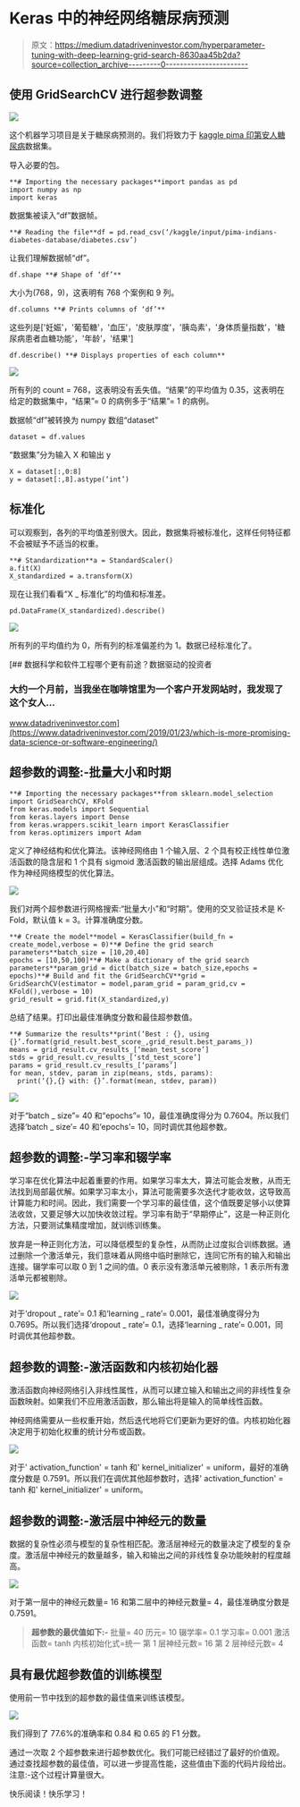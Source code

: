# Keras 中的神经网络糖尿病预测

> 原文：<https://medium.datadriveninvestor.com/hyperparameter-tuning-with-deep-learning-grid-search-8630aa45b2da?source=collection_archive---------0----------------------->

## 使用 GridSearchCV 进行超参数调整

![](img/236e1ddcd56a765f39af98fc46e05bcd.png)

这个机器学习项目是关于糖尿病预测的。我们将致力于 [kaggle pima 印第安人糖尿病](https://www.kaggle.com/uciml/pima-indians-diabetes-database)数据集。

导入必要的包。

```
**# Importing the necessary packages**import pandas as pd
import numpy as np
import keras
```

数据集被读入“df”数据帧。

```
**# Reading the file**df = pd.read_csv(‘/kaggle/input/pima-indians-diabetes-database/diabetes.csv’)
```

让我们理解数据帧“df”。

```
df.shape **# Shape of ‘df’**
```

大小为(768，9)，这表明有 768 个案例和 9 列。

```
df.columns **# Prints columns of ‘df’**
```

这些列是['妊娠'，'葡萄糖'，'血压'，'皮肤厚度'，'胰岛素'，'身体质量指数'，'糖尿病患者血糖功能'，'年龄'，'结果']

```
df.describe() **# Displays properties of each column**
```

![](img/78d13b00d30f3f22e1862d63b195ea0b.png)

所有列的 count = 768，这表明没有丢失值。“结果”的平均值为 0.35，这表明在给定的数据集中，“结果”= 0 的病例多于“结果”= 1 的病例。

数据帧“df”被转换为 numpy 数组“dataset”

```
dataset = df.values
```

“数据集”分为输入 X 和输出 y

```
X = dataset[:,0:8]
y = dataset[:,8].astype(‘int’)
```

## 标准化

可以观察到，各列的平均值差别很大。因此，数据集将被标准化，这样任何特征都不会被赋予不适当的权重。

```
**# Standardization**a = StandardScaler()
a.fit(X)
X_standardized = a.transform(X)
```

现在让我们看看“X _ 标准化”的均值和标准差。

```
pd.DataFrame(X_standardized).describe()
```

![](img/50686f6d76dee1b1daa6152d83669471.png)

所有列的平均值约为 0，所有列的标准偏差约为 1。数据已经标准化了。

[](https://www.datadriveninvestor.com/2019/01/23/which-is-more-promising-data-science-or-software-engineering/) [## 数据科学和软件工程哪个更有前途？数据驱动的投资者

### 大约一个月前，当我坐在咖啡馆里为一个客户开发网站时，我发现了这个女人…

www.datadriveninvestor.com](https://www.datadriveninvestor.com/2019/01/23/which-is-more-promising-data-science-or-software-engineering/) 

## **超参数的调整:-批量大小和时期**

```
**# Importing the necessary packages**from sklearn.model_selection import GridSearchCV, KFold
from keras.models import Sequential
from keras.layers import Dense
from keras.wrappers.scikit_learn import KerasClassifier
from keras.optimizers import Adam
```

定义了神经结构和优化算法。该神经网络由 1 个输入层、2 个具有校正线性单位激活函数的隐含层和 1 个具有 sigmoid 激活函数的输出层组成。选择 Adams 优化作为神经网络模型的优化算法。

![](img/929909ec743958ff24c79ceef3e1e3e4.png)

我们对两个超参数进行网格搜索:“批量大小”和“时期”。使用的交叉验证技术是 K-Fold，默认值 k = 3。计算准确度分数。

```
**# Create the model**model = KerasClassifier(build_fn = create_model,verbose = 0)**# Define the grid search parameters**batch_size = [10,20,40]
epochs = [10,50,100]**# Make a dictionary of the grid search parameters**param_grid = dict(batch_size = batch_size,epochs = epochs)**# Build and fit the GridSearchCV**grid = GridSearchCV(estimator = model,param_grid = param_grid,cv = KFold(),verbose = 10)
grid_result = grid.fit(X_standardized,y)
```

总结了结果。打印出最佳准确度分数和最佳超参数值。

```
**# Summarize the results**print(‘Best : {}, using {}’.format(grid_result.best_score_,grid_result.best_params_))
means = grid_result.cv_results_[‘mean_test_score’]
stds = grid_result.cv_results_[‘std_test_score’]
params = grid_result.cv_results_[‘params’]
for mean, stdev, param in zip(means, stds, params):
  print(‘{},{} with: {}’.format(mean, stdev, param))
```

![](img/e6843cb09a8f060f3572023240a7b98d.png)

对于“batch _ size”= 40 和“epochs”= 10，最佳准确度得分为 0.7604。所以我们选择‘batch _ size’= 40 和‘epochs’= 10，同时调优其他超参数。

## 超参数的调整:-学习率和辍学率

学习率在优化算法中起着重要的作用。如果学习率太大，算法可能会发散，从而无法找到局部最优解。如果学习率太小，算法可能需要多次迭代才能收敛，这导致高计算能力和时间。因此，我们需要一个学习率的最佳值，这个值既要足够小以使算法收敛，又要足够大以加快收敛过程。学习率有助于“早期停止”，这是一种正则化方法，只要测试集精度增加，就训练训练集。

放弃是一种正则化方法，可以降低模型的复杂性，从而防止过度拟合训练数据。通过删除一个激活单元，我们意味着从网络中临时删除它，连同它所有的输入和输出连接。辍学率可以取 0 到 1 之间的值。0 表示没有激活单元被剔除，1 表示所有激活单元都被剔除。

![](img/16b4faa7c2bedfb346c81fd9fadf43bd.png)

对于‘dropout _ rate’= 0.1 和‘learning _ rate’= 0.001，最佳准确度得分为 0.7695。所以我们选择‘dropout _ rate’= 0.1，选择‘learning _ rate’= 0.001，同时调优其他超参数。

## 超参数的调整:-激活函数和内核初始化器

激活函数向神经网络引入非线性属性，从而可以建立输入和输出之间的非线性复杂函数映射。如果我们不应用激活函数，那么输出将是输入的简单线性函数。

神经网络需要从一些权重开始，然后迭代地将它们更新为更好的值。内核初始化器决定用于初始化权重的统计分布或函数。

![](img/3337a87e5381700867dc634f2d66f7f2.png)

对于' activation_function' = tanh 和' kernel_initializer' = uniform，最好的准确度分数是 0.7591。所以我们在调优其他超参数时，选择' activation_function' = tanh 和' kernel_initializer' = uniform。

## 超参数的调整:-激活层中神经元的数量

数据的复杂性必须与模型的复杂性相匹配。激活层神经元的数量决定了模型的复杂度。激活层中神经元的数量越多，输入和输出之间的非线性复杂功能映射的程度越高。

![](img/d70bf30ab10f312ffb77921805e75b2b.png)

对于第一层中的神经元数量= 16 和第二层中的神经元数量= 4，最佳准确度分数是 0.7591。

> **超参数的最优值如下:-**
> 批量= 40
> 历元= 10
> 辍学率= 0.1
> 学习率= 0.001
> 激活函数= tanh
> 内核初始化式=统一
> 第 1 层神经元数= 16
> 第 2 层神经元数= 4

## 具有最优超参数值的训练模型

使用前一节中找到的超参数的最佳值来训练该模型。

![](img/fe396f91df6f6191f5719781b44626e7.png)

我们得到了 77.6%的准确率和 0.84 和 0.65 的 F1 分数。

通过一次取 2 个超参数来进行超参数优化。我们可能已经错过了最好的价值观。通过查找超参数的最佳值，可以进一步提高性能，这些值由下面的代码片段给出。注意:-这个过程计算量很大。

快乐阅读！快乐学习！
